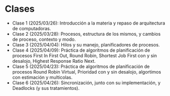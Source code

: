 # Clases
* Clase 1 (2025/03/26): Introducción a la materia y repaso de arquitectura de computadoras.
* Clase 2 (2025/03/28): Procesos, estructura de los mismos, y cambios de proceso, contexto y modo.
* Clase 3 (2025/04/04): Hilos y su manejo, planificadores de procesos.
* Clase 4 (2025/04/09): Práctica de algoritmos de planificación de procesos First In First Out, Round Robin, Shortest Job First con y sin desalojo, Highest Response Ratio Next.
* Clase 5 (2025/04/23): Práctica de algoritmos de planificación de procesos Round Robin Virtual, Prioridad con y sin desalojo, algortimos con estimación y multicolas.
* Clase 6 (2025/04/26): Sincronización, junto con su implementación, y Deadlocks (y sus tratamientos).
